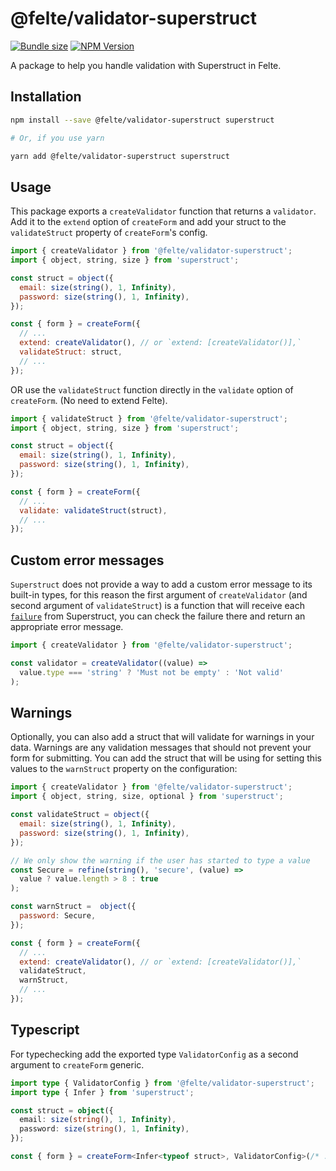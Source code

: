 # @felte/validator-superstruct

[![Bundle size](https://img.shields.io/bundlephobia/min/@felte/validator-superstruct)](https://bundlephobia.com/result?p=@felte/validator-superstruct)
[![NPM Version](https://img.shields.io/npm/v/@felte/validator-superstruct)](https://www.npmjs.com/package/@felte/validator-superstruct)

A package to help you handle validation with Superstruct in Felte.

## Installation

```sh
npm install --save @felte/validator-superstruct superstruct

# Or, if you use yarn

yarn add @felte/validator-superstruct superstruct
```

## Usage

This package exports a `createValidator` function that returns a `validator`. Add it to the `extend` option of `createForm` and add your struct to the `validateStruct` property of `createForm`'s config.

```javascript
import { createValidator } from '@felte/validator-superstruct';
import { object, string, size } from 'superstruct';

const struct = object({
  email: size(string(), 1, Infinity),
  password: size(string(), 1, Infinity),
});

const { form } = createForm({
  // ...
  extend: createValidator(), // or `extend: [createValidator()],`
  validateStruct: struct,
  // ...
});
```

OR use the `validateStruct` function directly in the `validate` option of `createForm`. (No need to extend Felte).

```javascript
import { validateStruct } from '@felte/validator-superstruct';
import { object, string, size } from 'superstruct';

const struct = object({
  email: size(string(), 1, Infinity),
  password: size(string(), 1, Infinity),
});

const { form } = createForm({
  // ...
  validate: validateStruct(struct),
  // ...
});
```

## Custom error messages

`Superstruct` does not provide a way to add a custom error message to its built-in types, for this reason the first argument of `createValidator` (and second argument of `validateStruct`) is a function that will receive each [`failure`](https://docs.superstructjs.org/api-reference/errors) from Superstruct, you can check the failure there and return an appropriate error message.

```javascript
import { createValidator } from '@felte/validator-superstruct';

const validator = createValidator((value) =>
  value.type === 'string' ? 'Must not be empty' : 'Not valid'
);
```

## Warnings

Optionally, you can also add a struct that will validate for warnings in your data. Warnings are any validation messages that should not prevent your form for submitting. You can add the struct that will be using for setting this values to the `warnStruct` property on the configuration:

```javascript
import { createValidator } from '@felte/validator-superstruct';
import { object, string, size, optional } from 'superstruct';

const validateStruct = object({
  email: size(string(), 1, Infinity),
  password: size(string(), 1, Infinity),
});

// We only show the warning if the user has started to type a value
const Secure = refine(string(), 'secure', (value) =>
  value ? value.length > 8 : true
);

const warnStruct =  object({
  password: Secure,
});

const { form } = createForm({
  // ...
  extend: createValidator(), // or `extend: [createValidator()],`
  validateStruct,
  warnStruct,
  // ...
});
```

## Typescript

For typechecking add the exported type `ValidatorConfig` as a second argument to `createForm` generic.

```typescript
import type { ValidatorConfig } from '@felte/validator-superstruct';
import type { Infer } from 'superstruct';

const struct = object({
  email: size(string(), 1, Infinity),
  password: size(string(), 1, Infinity),
});

const { form } = createForm<Infer<typeof struct>, ValidatorConfig>(/* ... */);
```
